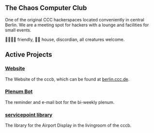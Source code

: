 ## The Chaos Computer Club

One of the original CCC hackerspaces located conveniently in central Berlin.
We are a meeting spot for hackers with a lounge and facilities for small events.

🏳️‍⚧️🏳️‍🌈 friendly, 🏴‍☠️ house, discordian, all creatures welcome.

## Active Projects
### [Website](https://github.com/cccb/www)
The Website of the cccb, which can be found at [berlin.ccc.de](https://berlin.ccc.de/).

### [Plenum Bot](https://git.berlin.ccc.de/murmeldin/plenum-bot)
The reminder and e-mail bot for the bi-weekly plenum.

### [servicepoint library](https://github.com/cccb/servicepoint)
The library for the Airport Display in the livingroom of the cccb.

<!--

**Here are some ideas to get you started:**

🙋‍♀️ A short introduction - what is your organization all about?
🌈 Contribution guidelines - how can the community get involved?
👩‍💻 Useful resources - where can the community find your docs? Is there anything else the community should know?
🍿 Fun facts - what does your team eat for breakfast?
🧙 Remember, you can do mighty things with the power of [Markdown](https://docs.github.com/github/writing-on-github/getting-started-with-writing-and-formatting-on-github/basic-writing-and-formatting-syntax)
-->
